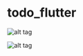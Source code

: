 # todo_flutter

![alt tag](https://user-images.githubusercontent.com/10761678/141529838-d3648455-6795-47ad-a023-e1774b6c7fb2.png)

![alt tag](https://user-images.githubusercontent.com/10761678/141529856-e8a4ba31-3b18-4e3f-907d-169665ca1abb.png)
